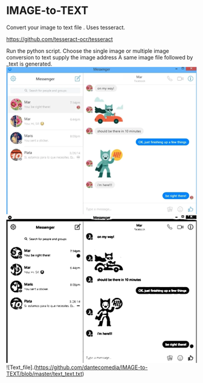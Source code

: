 # IMAGE-to-TEXT
Convert your image to text file . Uses tesseract.

https://github.com/tesseract-ocr/tesseract

Run the python script.
Choose the single image or multiple image conversion to text
supply the image address 
A same image file followed by _text is generated.
![Test Image](https://github.com/dantecomedia/IMAGE-to-TEXT/blob/master/text.png)
![Processed Test Image](https://github.com/dantecomedia/IMAGE-to-TEXT/blob/master/text2_processed.png)
![Text_file].(https://github.com/dantecomedia/IMAGE-to-TEXT/blob/master/text_text.txt)
